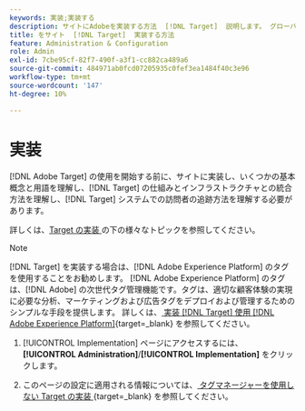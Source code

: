 ```yaml
---
keywords: 実装;実装する
description: サイトにAdobeを実装する方法  [!DNL Target]  説明します。 グローバルな設定や実装方法（AEP Web SDKまたは at.js）などを指定します。
title: をサイト  [!DNL Target]  実装する方法
feature: Administration & Configuration
role: Admin
exl-id: 7cbe95cf-82f7-490f-a3f1-cc882ca489a6
source-git-commit: 484971ab0fcd07205935c0fef3ea1484f40c3e96
workflow-type: tm+mt
source-wordcount: '147'
ht-degree: 10%

---
```


# 実装

[!DNL Adobe Target] の使用を開始する前に、サイトに実装し、いくつかの基本概念と用語を理解し、[!DNL Target] の仕組みとインフラストラクチャとの統合方法を理解し、[!DNL Target] システムでの訪問者の追跡方法を理解する必要があります。

詳しくは、[Target の実装 ](/help/main/c-implementing-target/implementing-target.md) の下の様々なトピックを参照してください。

>[!NOTE]
>
>[!DNL Target] を実装する場合は、[!DNL Adobe Experience Platform] のタグを使用することをお勧めします。 [!DNL Adobe Experience Platform] のタグは、[!DNL Adobe] の次世代タグ管理機能です。タグは、適切な顧客体験の実現に必要な分析、マーケティングおよび広告タグをデプロイおよび管理するためのシンプルな手段を提供します。 詳しくは、[ 実装  [!DNL Target]  使用  [!DNL Adobe Experience Platform]](https://experienceleague.adobe.com/docs/target-dev/developer/client-side/at-js-implementation/deploy-at-js/implement-target-using-adobe-launch.html?lang=ja){target=_blank} を参照してください。

1. [!UICONTROL Implementation] ページにアクセスするには、**[!UICONTROL Administration]**/**[!UICONTROL Implementation]** をクリックします。

1. このページの設定に適用される情報については、[ タグマネージャーを使用しない Target の実装 ](https://experienceleague.adobe.com/docs/target-dev/developer/client-side/at-js-implementation/deploy-at-js/implement-target-without-a-tag-manager.html){target=_blank} を参照してください。
